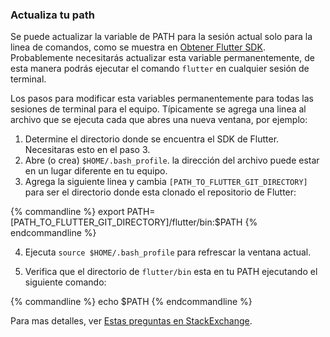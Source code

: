 ### Actualiza tu path

Se puede actualizar la variable de PATH para la sesión actual solo para la linea de comandos, 
como se muestra en [Obtener Flutter SDK](./#get-sdk). Probablemente necesitarás 
actualizar esta variable permanentemente, de esta manera podrás ejecutar el comando `flutter`
en cualquier sesión de terminal.

Los pasos para modificar esta variables permanentemente para todas las sesiones de terminal para el equipo.
Típicamente se agrega una linea al archivo que se ejecuta cada que abres
una nueva ventana, por ejemplo:

1. Determine el directorio donde se encuentra el SDK de Flutter. Necesitaras esto
   en el paso 3.
2. Abre (o crea) `$HOME/.bash_profile`. la dirección del archivo puede estar
   en un lugar diferente en tu equipo.
3. Agrega la siguiente linea y cambia `[PATH_TO_FLUTTER_GIT_DIRECTORY]` para ser
   el directorio donde esta clonado el repositorio de Flutter:

{% commandline %}
export PATH=[PATH_TO_FLUTTER_GIT_DIRECTORY]/flutter/bin:$PATH
{% endcommandline %}

4. Ejecuta `source $HOME/.bash_profile` para refrescar la ventana actual. 

5. Verifica que el directorio de `flutter/bin` esta en tu PATH ejecutando el siguiente comando:

{% commandline %}
echo $PATH
{% endcommandline %}

Para mas detalles, ver [Estas preguntas en StackExchange](https://unix.stackexchange.com/questions/26047/how-to-correctly-add-a-path-to-path).
